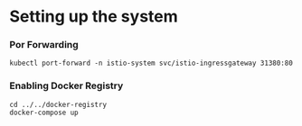 # Setting up the system

### Por Forwarding
```kubectl port-forward -n istio-system svc/istio-ingressgateway 31380:80```

### Enabling Docker Registry
```
cd ../../docker-registry
docker-compose up
```


